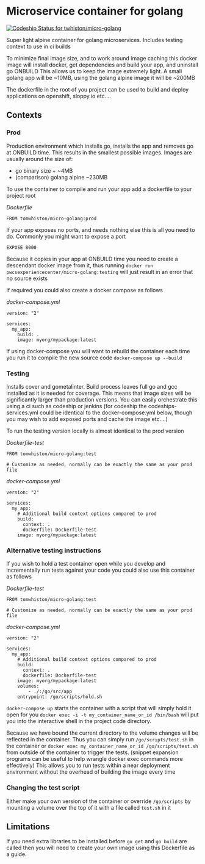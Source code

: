 # Microservice container for golang
[ ![Codeship Status for twhiston/micro-golang](https://app.codeship.com/projects/cb4b5360-2c28-0135-d4a4-7229e0f954fc/status?branch=master)](https://app.codeship.com/projects/224201)

Super light alpine container for golang microservices.
Includes testing context to use in ci builds

To minimize final image size, and to work around image caching this docker image will install docker, get dependencies and build your app, and uninstall go ONBUILD
This allows us to keep the image extremely light. A small golang app will be ~10MB, using the golang alpine image it will be ~200MB

The dockerfile in the root of you project can be used to build and deploy applications on openshift, sloppy.io etc....


## Contexts

### Prod

Production environment which installs go, installs the app and removes go at ONBUILD time.
This results in the smallest possible images.
Images are usually around the size of:

- go binary size + ~4MB
- (comparison) golang alpine ~230MB


To use the container to compile and run your app add a dockerfile to your project root

_Dockerfile_
```
FROM tomwhiston/micro-golang:prod
```

If your app exposes no ports, and needs nothing else this is all you need to do.
Commonly you might want to expose a port
```
EXPOSE 8000
```

Because it copies in your app at ONBUILD time you need to create a descendant docker image from it, thus running `docker run pwcsexperiencecenter/micro-golang:testing` will just result in an error that no source exists

If required you could also create a docker compose as follows

_docker-compose.yml_
```
version: "2"

services:
  my_app:
    build: .
    image: myorg/mypackage:latest
```

If using docker-compose you will want to rebuild the container each time you run it to compile the new source code
`docker-compose up --build`

### Testing

Installs cover and gometalinter. Build process leaves full go and gcc installed as it is needed for coverage.
This means that image sizes will be significantly larger than production versions.
You can easily orchestrate this using a ci such as codeship or jenkins
(for codeship the codeships-services.yml could be identical to the docker-compose.yml below, though you may wish to add exposed ports and cache the image etc....)

To run the testing version locally is almost identical to the prod version

_Dockerfile-test_
```
FROM tomwhiston/micro-golang:test

# Customize as needed, normally can be exactly the same as your prod file
```

_docker-compose.yml_
```
version: "2"

services:
  my_app:
    # Additional build context options compared to prod
    build:
      context: .
      dockerfile: Dockerfile-test
    image: myorg/mypackage:latest
```

### Alternative testing instructions

If you wish to hold a test container open while you develop and incrementally run tests against your code you could
also use this container as follows

_Dockerfile-test_
```
FROM tomwhiston/micro-golang:test

# Customize as needed, normally can be exactly the same as your prod file
```

_docker-compose.yml_
```
version: "2"

services:
  my_app:
    # Additional build context options compared to prod
    build:
      context: .
      dockerfile: Dockerfile-test
    image: myorg/mypackage:latest
    volumes:
        - ./:/go/src/app
    entrypoint: /go/scripts/hold.sh
```

`docker-compose up` starts the container with a script that will simply hold it open for you
`docker exec -i -t my_container_name_or_id /bin/bash` will put you into the interactive shell in the project code directory.

Because we have bound the current directory to the volume changes will be reflected in the container.
Thus you can simply run `/go/scripts/test.sh` in the container or `docker exec my_container_name_or_id /go/scripts/test.sh` from outside of the container to trigger the tests.
(snippet expansion programs can be useful to help wrangle docker exec commands more effectively)
This allows you to run tests within a near deployment environment without the overhead of building the image every time

### Changing the test script

Either make your own version of the container or override `/go/scripts` by mounting a volume over the top of it with a file called `test.sh` in it

## Limitations

If you need extra libraries to be installed before `go get` and `go build` are called then you will need to create your own image using this Dockerfile as a guide.
